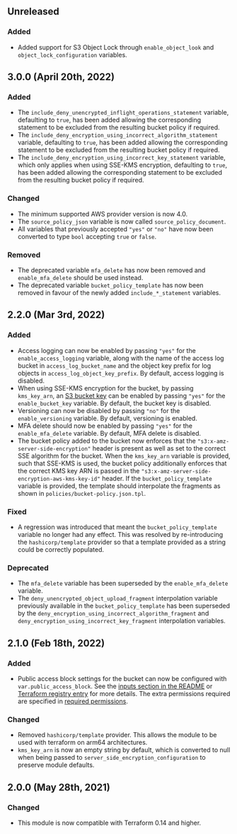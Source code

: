 ## Unreleased

### Added 

* Added support for S3 Object Lock through `enable_object_look` and 
  `object_lock_configuration` variables. 

## 3.0.0 (April 20th, 2022)

### Added

* The `include_deny_unencrypted_inflight_operations_statement` variable, 
  defaulting to `true`, has been added allowing the corresponding statement to
  be excluded from the resulting bucket policy if required.
* The `include_deny_encryption_using_incorrect_algorithm_statement` variable,
  defaulting to `true`, has been added allowing the corresponding statement to
  be excluded from the resulting bucket policy if required.
* The `include_deny_encryption_using_incorrect_key_statement` variable, which
  only applies when using SSE-KMS encryption, defaulting to `true`, has been 
  added allowing the corresponding statement to be excluded from the resulting
  bucket policy if required.

### Changed

* The minimum supported AWS provider version is now 4.0.
* The `source_policy_json` variable is now called `source_policy_document`.
* All variables that previously accepted `"yes"` or `"no"` have now been
  converted to type `bool` accepting `true` or `false`.

### Removed

* The deprecated variable `mfa_delete` has now been removed and 
  `enable_mfa_delete` should be used instead.
* The deprecated variable `bucket_policy_template` has now been removed in
  favour of the newly added `include_*_statement` variables.

## 2.2.0 (Mar 3rd, 2022)

### Added

* Access logging can now be enabled by passing `"yes"` for the 
  `enable_access_logging` variable, along with the name of the access log 
  bucket in `access_log_bucket_name` and the object key prefix for log objects 
  in `access_log_object_key_prefix`. By default, access logging is disabled.
* When using SSE-KMS encryption for the bucket, by passing `kms_key_arn`, an 
  [S3 bucket key][4] can be enabled by passing `"yes"` for the 
  `enable_bucket_key` variable. By default, the bucket key is disabled.
* Versioning can now be disabled by passing `"no"` for the `enable_versioning`
  variable. By default, versioning is enabled.
* MFA delete should now be enabled by passing `"yes"` for the
  `enable_mfa_delete` variable. By default, MFA delete is disabled.
* The bucket policy added to the bucket now enforces that the 
  `"s3:x-amz-server-side-encryption"` header is present as well as set to the 
  correct SSE algorithm for the bucket. When the `kms_key_arn` variable is
  provided, such that SSE-KMS is used, the bucket policy additionally enforces
  that the correct KMS key ARN is passed in the 
  `"s3:x-amz-server-side-encryption-aws-kms-key-id"` header. If the 
  `bucket_policy_template` variable is provided, the template should 
  interpolate the fragments as shown in `policies/bucket-policy.json.tpl`.

### Fixed

* A regression was introduced that meant the `bucket_policy_template` variable 
  no longer had any effect. This was resolved by re-introducing the
  `hashicorp/template` provider so that a template provided as a string could
  be correctly populated. 

### Deprecated

* The `mfa_delete` variable has been superseded by the `enable_mfa_delete`
  variable.
* The `deny_unencrypted_object_upload_fragment` interpolation variable 
  previously available in the `bucket_policy_template` has been superseded by
  the `deny_encryption_using_incorrect_algorithm_fragment` and
  `deny_encryption_using_incorrect_key_fragment` interpolation variables.

## 2.1.0 (Feb 18th, 2022)

### Added

* Public access block settings for the bucket can now be configured with
  `var.public_access_block`. See the [inputs section in the README][3] or 
  [Terraform registry entry][2] for more details. The extra permissions required
  are specified in [required permissions][1].

### Changed

* Removed `hashicorp/template` provider. This allows the module to be used with
  terraform on arm64 architectures.
* `kms_key_arn` is now an empty string by default, which is converted to null
  when being passed to `server_side_encryption_configuration` to preserve module
  defaults.

## 2.0.0 (May 28th, 2021)

### Changed

* This module is now compatible with Terraform 0.14 and higher.

[1]: https://github.com/infrablocks/terraform-aws-encrypted-bucket#required-permissions "Required permissions"
[2]: https://registry.terraform.io/modules/infrablocks/encrypted-bucket/aws/latest "Terraform registry entry"
[3]: https://github.com/infrablocks/terraform-aws-encrypted-bucket#inputs "Inputs section in README"
[4]: https://docs.aws.amazon.com/AmazonS3/latest/userguide/bucket-key.html "S3 bucket keys documentation"
